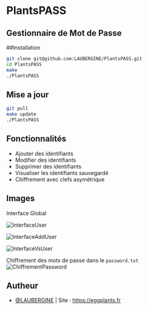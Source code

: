 # PlantsPASS
## Gestionnaire de Mot de Passe

##Installation

```bash
git clone git@github.com:LAUBERGINE/PlantsPASS.git
cd PlantsPASS
make
./PlantsPASS
```

## Mise a jour

```bash
git pull
make update
./PlantsPASS
```

## Fonctionnalités

- Ajouter des identifiants
- Modifier des identifiants
- Supprimer des identifiants
- Visualiser les identifiants sauvegardé
- Chiffrement avec clefs asymétrique

## Images

Interface Global 

![InterfaceUser](https://cdn.eggplants.fr/img/github/c89ba5e/interfaceuser_c89ba5e.png)

![InterfaceAddUser](https://cdn.eggplants.fr/img/github/c89ba5e/interfaceadduser_c89ba5e.png)

![InterfaceVsUser](https://cdn.eggplants.fr/img/github/c89ba5e/interfacevsuser_c89ba5e.png)

Chiffrement des mots de passe dans le `password.txt`
![ChiffrementPassword](https://cdn.eggplants.fr/img/github/c89ba5e/chiffrementmotdepasse_c89ba5e.png)
## Autheur

- [@LAUBERGINE](https://www.github.com/LAUBERGINE)
    | Site : https://eggplants.fr
